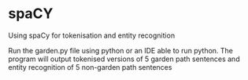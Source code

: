 # spaCY
Using spaCy for tokenisation and entity recognition

Run the garden.py file using python or an IDE able to run python. The program will output tokenised versions of 5 garden path sentences and entity recognition of 5 non-garden path sentences

